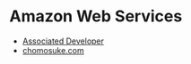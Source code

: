 # Amazon Web Services
- [Associated Developer](../works/detector-inspector.md)
- [chomosuke.com](../works/chomosuke-com.md)
